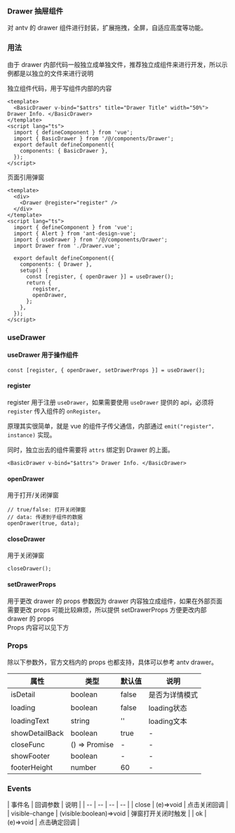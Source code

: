 ### Drawer 抽屉组件
对 antv 的 drawer 组件进行封装，扩展拖拽，全屏，自适应高度等功能。

### 用法
由于 drawer 内部代码一般独立成单独文件，推荐独立成组件来进行开发，所以示例都是以独立的文件来进行说明 <br>

独立组件代码，用于写组件内部的内容

```vue
<template>
  <BasicDrawer v-bind="$attrs" title="Drawer Title" width="50%"> Drawer Info. </BasicDrawer>
</template>
<script lang="ts">
  import { defineComponent } from 'vue';
  import { BasicDrawer } from '/@/components/Drawer';
  export default defineComponent({
    components: { BasicDrawer },
  });
</script>
```

页面引用弹窗
```vue
<template>
  <div>
    <Drawer @register="register" />
  </div>
</template>
<script lang="ts">
  import { defineComponent } from 'vue';
  import { Alert } from 'ant-design-vue';
  import { useDrawer } from '/@/components/Drawer';
  import Drawer from './Drawer.vue';

  export default defineComponent({
    components: { Drawer },
    setup() {
      const [register, { openDrawer }] = useDrawer();
      return {
        register,
        openDrawer,
      };
    },
  });
</script>
```

### useDrawer

#### useDrawer 用于操作组件
```vue
const [register, { openDrawer, setDrawerProps }] = useDrawer();
```
#### register
register 用于注册 `useDrawer`，如果需要使用 `useDrawer` 提供的 api，必须将 `register` 传入组件的 `onRegister`。

原理其实很简单，就是 vue 的组件子传父通信，内部通过 `emit("register"，instance)` 实现。

同时，独立出去的组件需要将 `attrs` 绑定到 Drawer 的上面。

```vue
<BasicDrawer v-bind="$attrs"> Drawer Info. </BasicDrawer>
```

#### openDrawer
用于打开/关闭弹窗
```vue
// true/false: 打开关闭弹窗
// data: 传递到子组件的数据
openDrawer(true, data);
```

#### closeDrawer 
用于关闭弹窗
```vue
closeDrawer();
```

#### setDrawerProps
用于更改 drawer 的 props 参数因为 drawer 内容独立成组件，如果在外部页面需要更改 props 可能比较麻烦，所以提供 setDrawerProps 方便更改内部 drawer 的 props <br>
Props 内容可以见下方

### Props
除以下参数外，官方文档内的 props 也都支持，具体可以参考 antv drawer。

| 属性 | 类型 | 默认值 | 说明 |
| -- | -- | -- | -- |
| isDetail | boolean | false | 是否为详情模式 |
| loading | boolean | false | loading状态 |
| loadingText | string | '' | loading文本 |
| showDetailBack | boolean | true | - | isDetail=true 状态下是否显示返回按钮 |
| closeFunc | () => Promise<boolean> | - | - | 自定义关闭函数，返回true关闭，否则不关闭 |
| showFooter | boolean | - | - | 是否显示底部 |
| footerHeight | number | 60 | - | 底部区域高度 |

### Events

| 事件名 | 回调参数 | 说明 |
| -- | -- | -- | -- |
| close | (e)=>void | 点击关闭回调 |
| visible-change | (visible:boolean)=>void | 弹窗打开关闭时触发 |
| ok | (e)=>void | 点击确定回调 |




